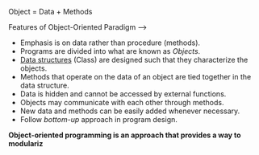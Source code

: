 Object = Data + Methods

Features of Object-Oriented Paradigm –>

- Emphasis is on data rather than procedure (methods).
- Programs are divided into what are known as *Objects*.
- [Data structures](What%20is%20Data%20Structure.md) (Class) are designed such that they characterize the objects.
- Methods that operate on the data of an object are tied together in the data structure.
- Data is hidden and cannot be accessed by external functions.
- Objects may communicate with each other through methods.
- New data and methods can be easily added whenever necessary.
- Follow *bottom-up* approach in program design.

**Object-oriented programming is an approach that provides a way to modulariz**